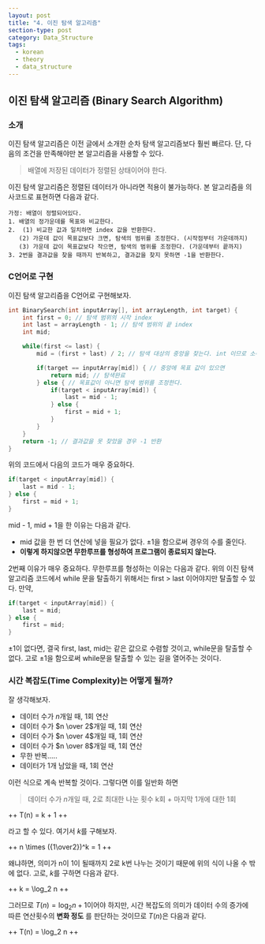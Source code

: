 ```yaml
---
layout: post
title: "4. 이진 탐색 알고리즘"
section-type: post
category: Data_Structure
tags:
  - korean
  - theory
  - data_structure
---
```


## 이진 탐색 알고리즘 (Binary Search Algorithm)

### 소개

이진 탐색 알고리즘은 이전 글에서 소개한 순차 탐색 알고리즘보다 훨씬 빠르다. 단, 다음의 조건을 만족해야만 본 알고리즘을 사용할 수 있다.

> 배열에 저장된 데이터가 정렬된 상태이어야 한다.

이진 탐색 알고리즘은 정렬된 데이터가 아니라면 적용이 불가능하다. 본 알고리즘을 의사코드로 표현하면 다음과 같다.

```
가정: 배열이 정렬되어있다.
1. 배열의 정가운데를 목표와 비교한다.
2.  (1) 비교한 값과 일치하면 index 값을 반환한다.
   (2) 가운데 값이 목표값보다 크면, 탐색의 범위를 조정한다. (시작점부터 가운데까지)
   (3) 가운데 값이 목표값보다 작으면, 탐색의 범위를 조정한다. (가운데부터 끝까지)
3. 2번을 결과값을 찾을 때까지 반복하고, 결과값을 찾지 못하면 -1을 반환한다.
```

### C언어로 구현

이진 탐색 알고리즘을 C언어로 구현해보자.

```C
int BinarySearch(int inputArray[], int arrayLength, int target) {
    int first = 0; // 탐색 범위의 시작 index
    int last = arrayLength - 1; // 탐색 범위의 끝 index
    int mid;

    while(first <= last) {
        mid = (first + last) / 2; // 탐색 대상의 중앙을 찾는다. int 이므로 소수점내림

        if(target == inputArray[mid]) { // 중앙에 목표 값이 있으면
            return mid; // 탐색완료
        } else { // 목표값이 아니면 탐색 범위를 조정한다.
            if(target < inputArray[mid]) {
                last = mid - 1;
            } else {
                first = mid + 1;
            }
        }
    }
    return -1; // 결과값을 못 찾았을 경우 -1 반환
}
```

위의 코드에서 다음의 코드가 매우 중요하다.

```C
if(target < inputArray[mid]) {
    last = mid - 1;
} else {
    first = mid + 1;
}
```

mid - 1, mid + 1을 한 이유는 다음과 같다.

- mid 값을 한 번 더 연산에 넣을 필요가 없다. ±1을 함으로써 경우의 수를 줄인다.
- **이렇게 하지않으면 무한루프를 형성하여 프로그램이 종료되지 않는다.**

2번째 이유가 매우 중요하다. 무한루프를 형성하는 이유는 다음과 같다. 위의 이진 탐색 알고리즘 코드에서 while 문을 탈출하기 위해서는 first > last 이어야지만 탈출할 수 있다. 만약,

```C
if(target < inputArray[mid]) {
    last = mid;
} else {
    first = mid;
}
```

±1이 없다면, 결국 first, last, mid는 같은 값으로 수렴할 것이고, while문을 탈출할 수 없다. 고로 ±1을 함으로써 while문을 탈출할 수 있는 길을 열어주는 것이다.

### 시간 복잡도(Time Complexity)는 어떻게 될까?

잘 생각해보자.

- 데이터 수가 $n$개일 때, 1회 연산
- 데이터 수가 $n \over 2$개일 때, 1회 연산
- 데이터 수가 $n \over 4$개일 때, 1회 연산
- 데이터 수가 $n \over 8$개일 때, 1회 연산
- 무한 반복.....
- 데이터가 1개 남았을 때, 1회 연산

이런 식으로 계속 반복할 것이다. 그렇다면 이를 일반화 하면

> 데이터 수가 $n$개일 때, 2로 최대한 나눈 횟수 k회 + 마지막 1개에 대한 1회

++
T(n) = k + 1
++

라고 할 수 있다. 여기서 $k$를 구해보자.

++
n \times ({1\over2})^k = 1
++

왜냐하면, 의미가 n이 1이 될때까지 2로 k번 나누는 것이기 때문에 위의 식이 나올 수 밖에 없다.
고로, $k$를 구하면 다음과 같다.

++
k = \log_2 n
++

그러므로 $T(n) = \log_2 n + 1$이어야 하지만, 시간 복잡도의 의미가 데이터 수의 증가에 따른 연산횟수의 **변화 정도** 를 판단하는 것이므로 $T(n)$은 다음과 같다.

++
T(n) = \log_2 n
++
